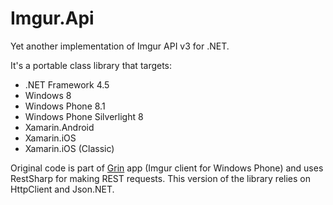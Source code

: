 # Imgur.Api
Yet another implementation of Imgur API v3 for .NET.

It's a portable class library that targets:

- .NET Framework 4.5
- Windows 8
- Windows Phone 8.1
- Windows Phone Silverlight 8
- Xamarin.Android
- Xamarin.iOS
- Xamarin.iOS (Classic)

Original code is part of [Grin](www.windowsphone.com/s?appid=1148ec57-6099-44c9-9389-59ce7abf35e8) app (Imgur client for Windows Phone) and uses RestSharp for making REST requests. This version of the library relies on HttpClient and Json.NET.
